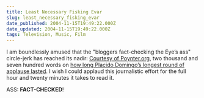 ```yaml
---
title: Least Necessary Fisking Evar
slug: least_necessary_fisking_evar
date_published: 2004-11-15T19:49:22.000Z
date_updated: 2004-11-15T19:49:22.000Z
tags: Television, Music, Film
---
```


I am boundlessly amused that the "bloggers fact-checking the Eye’s ass" circle-jerk has reached its nadir: [Courtesy of Poynter.org](http://www.poynter.org/content/content_view.asp?id=73646), two thousand and seven hundred words on [how long Placido Domingo’s longest round of applause lasted](http://www.mervinblock.com/60minutesapplause.html). I wish I could applaud this journalistic effort for the full hour and twenty minutes it takes to read it.

ASS: **FACT-CHECKED**!
